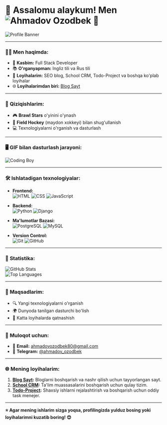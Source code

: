 # 🌟 Assalomu alaykum! Men __![Ahmadov Ozodbek](https://example.com/animated-name.gif)__ 👋  


![Profile Banner](https://i.imgur.com/zpP7B8V.png)

---

### 🧑‍💻 **Men haqimda:**
- 💼 **Kasbim:** Full Stack Developer  
- 📚 **O'rganyapman:** Ingliz tili va Rus tili  
- 🌱 **Loyihalarim:** SEO blog, School CRM, Todo-Project va boshqa ko'plab loyihalar  
- 🌐 **Loyihalarimdan biri:** [Blog Sayt](https://github.com/070DBEK/blog-sayt.git)  

---

### 🎯 **Qiziqishlarim:**
- 🎮 **Brawl Stars** o'yinini o'ynash  
- 🏑 **Field Hockey** (maydon xokkeyi) bilan shug'ullanish  
- 💻 Texnologiyalarni o'rganish va dasturlash  

---

### 🖥️ **GIF bilan dasturlash jarayoni:**
![Coding Boy](https://media.giphy.com/media/3o7abkhOpu0NwenH3O/giphy.gif)  

---

### 🛠️ **Ishlatadigan texnologiyalar:**
- **Frontend:**  
  ![HTML](https://img.shields.io/badge/HTML-239120?style=for-the-badge&logo=html5&logoColor=white)
  ![CSS](https://img.shields.io/badge/CSS-1572B6?style=for-the-badge&logo=css3&logoColor=white)
  ![JavaScript](https://img.shields.io/badge/JavaScript-F7DF1E?style=for-the-badge&logo=javascript&logoColor=black)

- **Backend:**  
  ![Python](https://img.shields.io/badge/Python-3776AB?style=for-the-badge&logo=python&logoColor=white)
  ![Django](https://img.shields.io/badge/Django-092E20?style=for-the-badge&logo=django&logoColor=white)

- **Ma'lumotlar Bazasi:**  
  ![PostgreSQL](https://img.shields.io/badge/PostgreSQL-316192?style=for-the-badge&logo=postgresql&logoColor=white)
  ![MySQL](https://img.shields.io/badge/MySQL-4479A1?style=for-the-badge&logo=mysql&logoColor=white)

- **Version Control:**  
  ![Git](https://img.shields.io/badge/Git-F05032?style=for-the-badge&logo=git&logoColor=white)
  ![GitHub](https://img.shields.io/badge/GitHub-181717?style=for-the-badge&logo=github&logoColor=white)

---

### 🚀 **Statistika:**
![GitHub Stats](https://github-readme-stats.vercel.app/api?username=070DBEK&show_icons=true&theme=radical)  
![Top Languages](https://github-readme-stats.vercel.app/api/top-langs/?username=070DBEK&layout=compact&theme=radical)

---

### 🎯 **Maqsadlarim:**
- 🔍 Yangi texnologiyalarni o'rganish
- 🌍 Dunyoda tanilgan dasturchi bo'lish
- 💼 Katta loyihalarda qatnashish  

---

### 💬 **Muloqot uchun:**
- 📧 **Email:** ahmadovozodbek80@gmail.com  
- 📱 **Telegram:** [@ahmadov_ozodbek](https://t.me/ahmadov_ozodbek)  

---

### 🌐 **Mening loyihalarim:**
1. **[Blog Sayt](https://github.com/070DBEK/blog-sayt.git):** Bloglarni boshqarish va nashr qilish uchun tayyorlangan sayt.
2. **[School CRM](https://github.com/070DBEK/school-crm.git):** Ta'lim muassasalarini boshqarish uchun qulay tizim.
3. **[Todo-Project](https://github.com/070DBEK/todo-project.git):** Shaxsiy ishlarni rejalashtirish va boshqarish uchun oddiy task menejer.

---

**⭐ Agar mening ishlarim sizga yoqsa, profilingizda yulduz bosing yoki loyihalarimni kuzatib boring! 😊**
